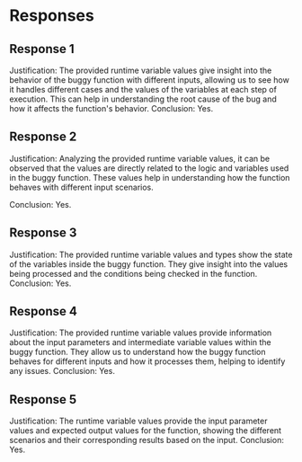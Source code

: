 # Responses
## Response 1
Justification: The provided runtime variable values give insight into the behavior of the buggy function with different inputs, allowing us to see how it handles different cases and the values of the variables at each step of execution. This can help in understanding the root cause of the bug and how it affects the function's behavior.
Conclusion: Yes.

## Response 2
Justification: Analyzing the provided runtime variable values, it can be observed that the values are directly related to the logic and variables used in the buggy function. These values help in understanding how the function behaves with different input scenarios.

Conclusion: Yes.

## Response 3
Justification: The provided runtime variable values and types show the state of the variables inside the buggy function. They give insight into the values being processed and the conditions being checked in the function.
Conclusion: Yes.

## Response 4
Justification: The provided runtime variable values provide information about the input parameters and intermediate variable values within the buggy function. They allow us to understand how the buggy function behaves for different inputs and how it processes them, helping to identify any issues.
Conclusion: Yes.

## Response 5
Justification: The runtime variable values provide the input parameter values and expected output values for the function, showing the different scenarios and their corresponding results based on the input.
Conclusion: Yes.

